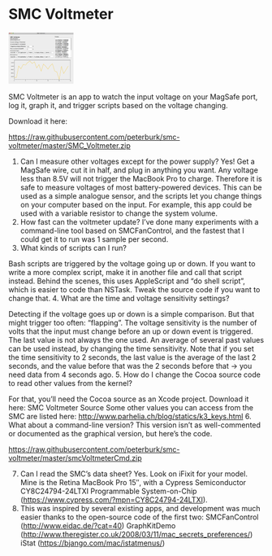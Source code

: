 # SMC Voltmeter

<img class="aligncenter" alt="SMC Voltmeter Logo" src="https://raw.githubusercontent.com/peterburk/smc-voltmeter/master/SMC_Voltmeter_Screenshot.png" width="128">


SMC Voltmeter is an app to watch the input voltage on your MagSafe port, log it, graph it, and trigger scripts based on the voltage changing.

Download it here: 

https://raw.githubusercontent.com/peterburk/smc-voltmeter/master/SMC_Voltmeter.zip

1. Can I measure other voltages except for the power supply?
Yes!
Get a MagSafe wire, cut it in half, and plug in anything you want.
Any voltage less than 8.5V will not trigger the MacBook Pro to charge. Therefore it is safe to measure voltages of most battery-powered devices.
This can be used as a simple analogue sensor, and the scripts let you change things on your computer based on the input.
For example, this app could be used with a variable resistor to change the system volume.
2. How fast can the voltmeter update?
I’ve done many experiments with a command-line tool based on SMCFanControl, and the fastest that I could get it to run was 1 sample per second.
3. What kinds of scripts can I run?

Bash scripts are triggered by the voltage going up or down. If you want to write a more complex script, make it in another file and call that script instead.
Behind the scenes, this uses AppleScript and “do shell script”, which is easier to code than NSTask. Tweak the source code if you want to change that.
4. What are the time and voltage sensitivity settings?

Detecting if the voltage goes up or down is a simple comparison. But that might trigger too often: “flapping”.
The voltage sensitivity is the number of volts that the input must change before an up or down event is triggered.
The last value is not always the one used. An average of several past values can be used instead, by changing the time sensitivity. Note that if you set the time sensitivity to 2 seconds, the last value is the average of the last 2 seconds, and the value before that was the 2 seconds before that -> you need data from 4 seconds ago.
5. How do I change the Cocoa source code to read other values from the kernel?

For that, you’ll need the Cocoa source as an Xcode project. Download it here:
SMC Voltmeter Source
Some other values you can access from the SMC are listed here:
http://www.parhelia.ch/blog/statics/k3_keys.html
6. What about a command-line version?
This version isn’t as well-commented or documented as the graphical version, but here’s the code.

https://raw.githubusercontent.com/peterburk/smc-voltmeter/master/smcVoltmeterCmd.zip


7. Can I read the SMC’s data sheet?
Yes. Look on iFixit for your model.
Mine is the Retina MacBook Pro 15″, with a Cypress Semiconductor CY8C24794-24LTXI Programmable System-on-Chip (https://www.cypress.com/?mpn=CY8C24794-24LTXI).
8. This was inspired by several existing apps, and development was much easier thanks to the open-source code of the first two:
SMCFanControl (http://www.eidac.de/?cat=40)
GraphKitDemo (http://www.theregister.co.uk/2008/03/11/mac_secrets_preferences/)
iStat (https://bjango.com/mac/istatmenus/)
